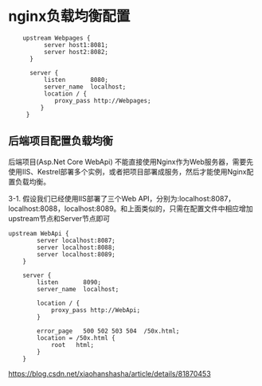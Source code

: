 # nginx负载均衡配置

```
    upstream Webpages {
          server host1:8081;
          server host2:8082;
      }
  
      server {
          listen       8080;
          server_name  localhost;
          location / {
             proxy_pass http://Webpages;
         }
     }
```

## 后端项目配置负载均衡

后端项目(Asp.Net Core WebApi) 不能直接使用Nginx作为Web服务器，需要先使用IIS、Kestrel部署多个实例，或者把项目部署成服务，然后才能使用Nginx配置负载均衡。

3-1. 假设我们已经使用IIS部署了三个Web API，分别为:localhost:8087，localhost:8088，localhost:8089。和上面类似的，只需在配置文件中相应增加upstream节点和Server节点即可

```
upstream WebApi {
        server localhost:8087;
        server localhost:8088;
        server localhost:8089;
    }

    server {
        listen       8090;
        server_name  localhost;

        location / {
            proxy_pass http://WebApi;
        }

        error_page   500 502 503 504  /50x.html;
        location = /50x.html {
            root   html;
        }
    }
```

https://blog.csdn.net/xiaohanshasha/article/details/81870453
